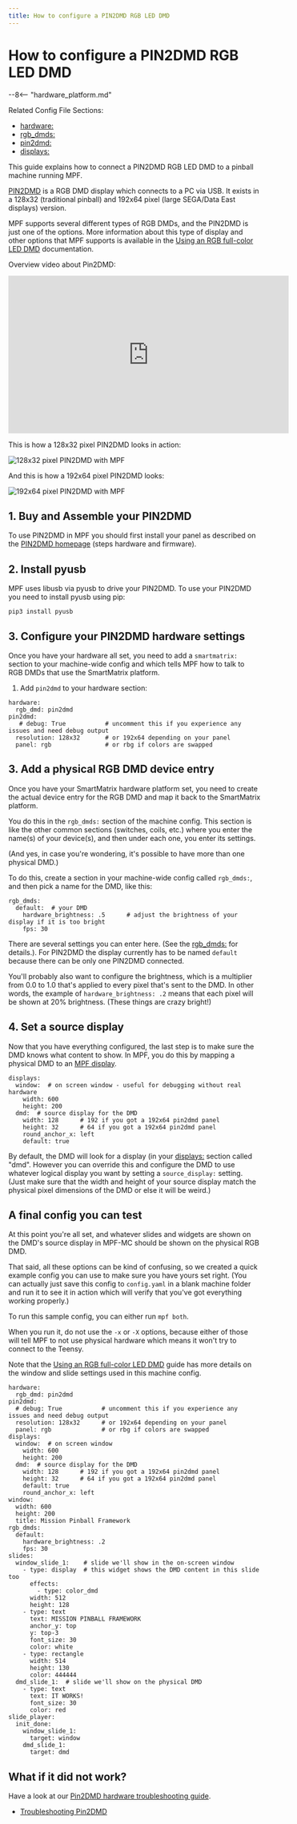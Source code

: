 ```yaml
---
title: How to configure a PIN2DMD RGB LED DMD
---
```


# How to configure a PIN2DMD RGB LED DMD

--8<-- "hardware_platform.md"

Related Config File Sections:

* [hardware:](../../config/hardware.md)
* [rgb_dmds:](../../config/rgb_dmds.md)
* [pin2dmd:](../../config/pin2dmd.md)
* [displays:](../../config/displays.md)

This guide explains how to connect a PIN2DMD RGB LED DMD to a pinball
machine running MPF.

[PIN2DMD](https://pin2dmd.com/) is a RGB DMD display which connects to a
PC via USB. It exists in a 128x32 (traditional pinball) and 192x64 pixel
(large SEGA/Data East displays) version.

MPF supports several different types of RGB DMDs, and the PIN2DMD is
just one of the options. More information about this type of display and
other options that MPF supports is available in the
[Using an RGB full-color LED DMD](../../mc/displays/rgb_dmd.md) documentation.

Overview video about Pin2DMD:

<div class="video-wrapper">
<iframe width="560" height="315" src="https://www.youtube.com/embed/Q5fH-Q2umV4" title="YouTube video player" frameborder="0" allow="accelerometer; autoplay; clipboard-write; encrypted-media; gyroscope; picture-in-picture" allowfullscreen></iframe>
</div>

This is how a 128x32 pixel PIN2DMD looks in action:

![128x32 pixel PIN2DMD with MPF](https://pin2dmd.com/wp-content/uploads/2020/01/mpf-test.jpg)

And this is how a 192x64 pixel PIN2DMD looks:

![192x64 pixel PIN2DMD with MPF](https://pin2dmd.com/wp-content/uploads/2020/01/mpf192x64.jpg)

## 1. Buy and Assemble your PIN2DMD

To use PIN2DMD in MPF you should first install your panel as described
on the [PIN2DMD homepage](https://pin2dmd.com/) (steps hardware and
firmware).

## 2. Install pyusb

MPF uses libusb via pyusb to drive your PIN2DMD. To use your PIN2DMD you
need to install pyusb using pip:

``` console
pip3 install pyusb
```

## 3. Configure your PIN2DMD hardware settings

Once you have your hardware all set, you need to add a `smartmatrix:`
section to your machine-wide config and which tells MPF how to talk to
RGB DMDs that use the SmartMatrix platform.

1.  Add `pin2dmd` to your hardware section:

``` mpf-config
hardware:
  rgb_dmd: pin2dmd
pin2dmd:
   # debug: True           # uncomment this if you experience any issues and need debug output
  resolution: 128x32       # or 192x64 depending on your panel
  panel: rgb               # or rbg if colors are swapped
```

## 3. Add a physical RGB DMD device entry

Once you have your SmartMatrix hardware platform set, you need to create
the actual device entry for the RGB DMD and map it back to the
SmartMatrix platform.

You do this in the `rgb_dmds:` section of the machine config. This
section is like the other common sections (switches, coils, etc.) where
you enter the name(s) of your device(s), and then under each one, you
enter its settings.

(And yes, in case you're wondering, it's possible to have more than
one physical DMD.)

To do this, create a section in your machine-wide config called
`rgb_dmds:`, and then pick a name for the DMD, like this:

``` mpf-config
rgb_dmds:
  default:  # your DMD
    hardware_brightness: .5      # adjust the brightness of your display if it is too bright
    fps: 30
```

There are several settings you can enter here. (See the
[rgb_dmds:](../../config/rgb_dmds.md) for details.). For
PIN2DMD the display currently has to be named `default` because there
can be only one PIN2DMD connected.

You'll probably also want to configure the brightness, which is a
multiplier from 0.0 to 1.0 that's applied to every pixel that's sent
to the DMD. In other words, the example of `hardware_brightness: .2`
means that each pixel will be shown at 20% brightness. (These things are
crazy bright!)

## 4. Set a source display

Now that you have everything configured, the last step is to make sure
the DMD knows what content to show. In MPF, you do this by mapping a
physical DMD to an
[MPF display](../../mc/displays/index.md).

``` mpf-mc-config
displays:
  window:  # on screen window - useful for debugging without real hardware
    width: 600
    height: 200
  dmd:  # source display for the DMD
    width: 128      # 192 if you got a 192x64 pin2dmd panel
    height: 32      # 64 if you got a 192x64 pin2dmd panel
    round_anchor_x: left
    default: true
```

By default, the DMD will look for a display (in your
[displays:](../../config/displays.md) section called "dmd".
However you can override this and configure the DMD to use whatever
logical display you want by setting a `source_display:` setting. (Just
make sure that the width and height of your source display match the
physical pixel dimensions of the DMD or else it will be weird.)

## A final config you can test

At this point you're all set, and whatever slides and widgets are shown
on the DMD's source display in MPF-MC should be shown on the physical
RGB DMD.

That said, all these options can be kind of confusing, so we created a
quick example config you can use to make sure you have yours set right.
(You can actually just save this config to `config.yaml` in a blank
machine folder and run it to see it in action which will verify that
you've got everything working properly.)

To run this sample config, you can either run `mpf both`.

When you run it, do not use the `-x` or `-X` options, because either of
those will tell MPF to not use physical hardware which means it won't
try to connect to the Teensy.

Note that the [Using an RGB full-color LED DMD](../../mc/displays/rgb_dmd.md)
guide has more details on the window and slide settings used in this
machine config.

``` mpf-mc-config
hardware:
  rgb_dmd: pin2dmd
pin2dmd:
  # debug: True           # uncomment this if you experience any issues and need debug output
  resolution: 128x32      # or 192x64 depending on your panel
  panel: rgb              # or rbg if colors are swapped
displays:
  window:  # on screen window
    width: 600
    height: 200
  dmd:  # source display for the DMD
    width: 128      # 192 if you got a 192x64 pin2dmd panel
    height: 32      # 64 if you got a 192x64 pin2dmd panel
    default: true
    round_anchor_x: left
window:
  width: 600
  height: 200
  title: Mission Pinball Framework
rgb_dmds:
  default:
    hardware_brightness: .2
    fps: 30
slides:
  window_slide_1:    # slide we'll show in the on-screen window
    - type: display  # this widget shows the DMD content in this slide too
      effects:
        - type: color_dmd
      width: 512
      height: 128
    - type: text
      text: MISSION PINBALL FRAMEWORK
      anchor_y: top
      y: top-3
      font_size: 30
      color: white
    - type: rectangle
      width: 514
      height: 130
      color: 444444
  dmd_slide_1:  # slide we'll show on the physical DMD
    - type: text
      text: IT WORKS!
      font_size: 30
      color: red
slide_player:
  init_done:
    window_slide_1:
      target: window
    dmd_slide_1:
      target: dmd
```

## What if it did not work?

Have a look at our
[Pin2DMD hardware troubleshooting guide](../../troubleshooting/index.md).

* [Troubleshooting Pin2DMD](../../troubleshooting/index.md)
